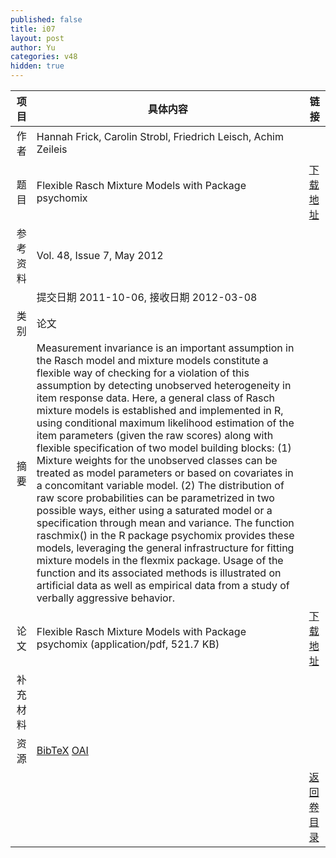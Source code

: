 ```yaml
---
published: false
title: i07
layout: post
author: Yu
categories: v48
hidden: true
---
```


| 项目 | 具体内容 | 链接 |
|---:|---|---|
| 作者 | Hannah Frick, Carolin Strobl, Friedrich Leisch, Achim Zeileis| |
| 题目 |Flexible Rasch Mixture Models with Package psychomix | [下载地址](http://www.jstatsoft.org/v48/i07/paper) |
| 参考资料 |Vol. 48, Issue 7, May 2012 | |
| | 提交日期 2011-10-06, 接收日期 2012-03-08| | 
| 类别 | 论文| |
| 摘要 | Measurement invariance is an important assumption in the Rasch model and mixture models constitute a flexible way of checking for a violation of this assumption by detecting unobserved heterogeneity in item response data. Here, a general class of Rasch mixture models is established and implemented in R, using conditional maximum likelihood estimation of the item parameters (given the raw scores) along with flexible specification of two model building blocks: (1) Mixture weights for the unobserved classes can be treated as model parameters or based on covariates in a concomitant variable model. (2) The distribution of raw score probabilities can be parametrized in two possible ways, either using a saturated model or a specification through mean and variance. The function raschmix() in the R package psychomix provides these models, leveraging the general infrastructure for fitting mixture models in the flexmix package. Usage of the function and its associated methods is illustrated on artificial data as well as empirical data from a study of verbally aggressive behavior.| |
| 论文 | Flexible Rasch Mixture Models with Package psychomix  (application/pdf, 521.7 KB)| [下载地址](http://www.jstatsoft.org/v48/i07/paper) |
| 补充材料 | | |
| 资源 | [BibTeX](http://www.jstatsoft.org/v48/i07/bibtex) [OAI](http://www.jstatsoft.org/oai?verb=GetRecord&identifier=oai.jstatsoft/v48/i07&prefix=oai_dc)| |
| |  | [返回卷目录]({{site.baseurl}}/volume/v48.html) |